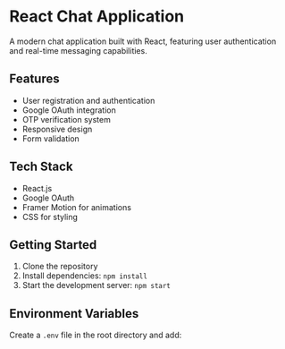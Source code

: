 # React Chat Application

A modern chat application built with React, featuring user authentication and real-time messaging capabilities.

## Features

- User registration and authentication
- Google OAuth integration
- OTP verification system
- Responsive design
- Form validation

## Tech Stack

- React.js
- Google OAuth
- Framer Motion for animations
- CSS for styling

## Getting Started

1. Clone the repository
2. Install dependencies: `npm install`
3. Start the development server: `npm start`

## Environment Variables

Create a `.env` file in the root directory and add: